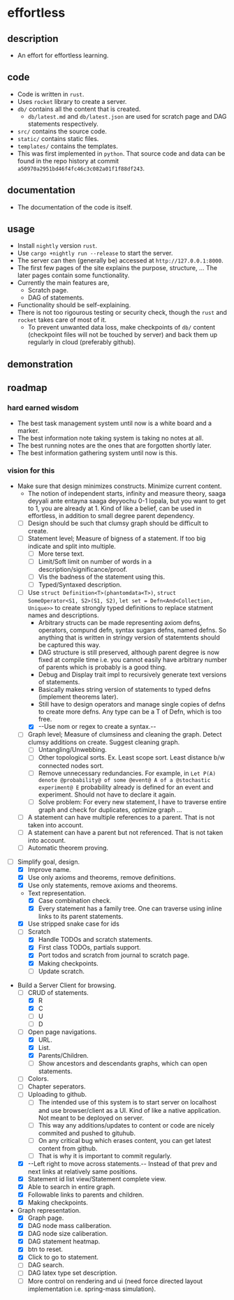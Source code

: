 # effortless

## description
- An effort for effortless learning.

## code
- Code is written in `rust`.
- Uses `rocket` library to create a server.
- `db/` contains all the content that is created.
    - `db/latest.md` and `db/latest.json` are used for scratch page and DAG statements respectively.
- `src/` contains the source code.
- `static/` contains static files.
- `templates/` contains the templates.
- This was first implemented in `python`. That source code and data can be found in the repo history at commit `a50970a2951bd46f4fc46c3c082a01f1f88df243`.

## documentation
- The documentation of the code is itself.

## usage
- Install `nightly` version `rust`.
- Use `cargo +nightly run --release` to start the server.
- The server can then (generally be) accessed at `http://127.0.0.1:8000`.
- The first few pages of the site explains the purpose, structure, ... The later pages contain some functionality.
- Currently the main features are,
    - Scratch page.
    - DAG of statements.
- Functionality should be self-explaining.
- There is not too rigourous testing or security check, though the `rust` and `rocket` takes care of most of it.
    - To prevent unwanted data loss, make checkpoints of `db/` content (checkpoint files will not be touched by server) and back them up regularly in cloud (preferably github).

## demonstration

## roadmap

### hard earned wisdom
- The best task management system until now is a white board and a marker.
- The best information note taking system is taking no notes at all.
- The best running notes are the ones that are forgotten shortly later.
- The best information gathering system until now is this.

### vision for this
- Make sure that design minimizes constructs. Minimize current content.
    - The notion of independent starts, infinity and measure theory, saaga deyyali ante entayna saaga deyyochu 0-1 lopala, but you want to get to 1, you are already at 1. Kind of like a belief, can be used in effortless, in addition to small degree parent dependency.
    - [ ] Design should be such that clumsy graph should be difficult to create.
    - [ ] Statement level; Measure of bigness of a statement. If too big indicate and split into multiple.
        - [ ] More terse text.
        - [ ] Limit/Soft limit on number of words in a description/significance/proof.
        - [ ] Vis the badness of the statement using this.
        - [ ] Typed/Syntaxed description.
    - [ ] Use `struct Definition<T>(phantomdata<T>)`, `struct SomeOperator<S1, S2>(S1, S2)`, `let set = Defn<And<Collection, Unique>>` to create strongly typed definitions to replace statment names and descriptions.
        - Arbitrary structs can be made representing axiom defns, operators, compund defn, syntax sugars defns, named defns. So anything that is written in stringy version of statemtents should be captured this way.
        - DAG structure is still preserved, although parent degree is now fixed at compile time i.e. you cannot easily have arbitrary number of parents which is probably is a good thing.
        - Debug and Display trait impl to recursively generate text versions of statements.
        - Basically makes string version of statements to typed defns (implement theorems later).
        - Still have to design operators and manage single copies of defns to create more defns. Any type can be a T of Defn<T>, which is too free.
        - [x] --Use nom or regex to create a syntax.--
    - [ ] Graph level; Measure of clumsiness and cleaning the graph. Detect clumsy additions on create. Suggest cleaning graph.
        - [ ] Untangling/Unwebbing.
        - [ ] Other topological sorts. Ex. Least scope sort. Least distance b/w connected nodes sort.
        - [ ] Remove unnecessary redundancies. For example, in `Let P(A) denote @probability@ of some @event@ A of a @stochastic experiment@ E` probability already is defined for an event and experiment. Should not have to declare it again.
        - [ ] Solve problem: For every new statement, I have to traverse entire graph and check for duplicates, optimize graph ...
    - [ ] A statement can have multiple references to a parent. That is not taken into account.
    - [ ] A statement can have a parent but not referenced. That is not taken into account.
    - [ ] Automatic theorem proving.
- [ ] Simplify goal, design.
    - [x] Improve name.
    - [x] Use only axioms and theorems, remove definitions.
    - [x] Use only statements, remove axioms and theorems.
    - Text representation.
        - [x] Case combination check.
        - [x] Every statement has a family tree. One can traverse using inline links to its parent statements.
    - [x] Use stripped snake case for ids
    - [ ] Scratch
        - [x] Handle TODOs and scratch statements.
        - [x] First class TODOs, partials support.
        - [x] Port todos and scratch from journal to scratch page.
        - [x] Making checkpoints.
        - [ ] Update scratch.
- Build a Server Client for browsing.
    - [ ] CRUD of statements.
        - [x] R
        - [x] C
        - [ ] U
        - [ ] D
    - [ ] Open page navigations.
        - [x] URL.
        - [x] List.
        - [x] Parents/Children.
        - [ ] Show ancestors and descendants graphs, which can open statements.
    - [ ] Colors.
    - [ ] Chapter seperators.
    - [ ] Uploading to github.
        - [ ] The intended use of this system is to start server on localhost and use browser/client as a UI. Kind of like a native application. Not meant to be deployed on server.
        - [ ] This way any additions/updates to content or code are nicely commited and pushed to gituhub.
        - [ ] On any critical bug which erases content, you can get latest content from github.
        - [ ] That is why it is important to commit regularly.
    - [x] --Left right to move across statements.-- Instead of that prev and next links at relatively same positions.
    - [x] Statement id list view/Statement complete view.
    - [x] Able to search in entire graph.
    - [x] Followable links to parents and children.
    - [x] Making checkpoints.
- Graph representation.
    - [x] Graph page.
    - [x] DAG node mass caliberation.
    - [x] DAG node size caliberation.
    - [x] DAG statement heatmap.
    - [x] btn to reset.
    - [x] Click to go to statement.
    - [ ] DAG search.
    - [ ] DAG latex type set description.
    - [ ] More control on rendering and ui (need force directed layout implementation i.e. spring-mass simulation).

